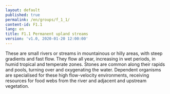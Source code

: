 ```yaml
---
layout: default
published: true
permalink: /en/groups/f_1_1/
content-id: F1.1
lang: en
title: F1.1 Permanent upland streams
version: 'v1.0, 2020-01-20 12:00:00'
---
```

These are small rivers or streams in mountainous or hilly areas, with steep gradients and fast flow. They flow all year, increasing in wet periods, in humid tropical and temperate zones. Stones are common along their rapids and pools, turning over and oxygenating the water. Dependent organisms are specialised for these high flow-velocity environments, receiving resources for food webs from the river and adjacent and upstream vegetation.
